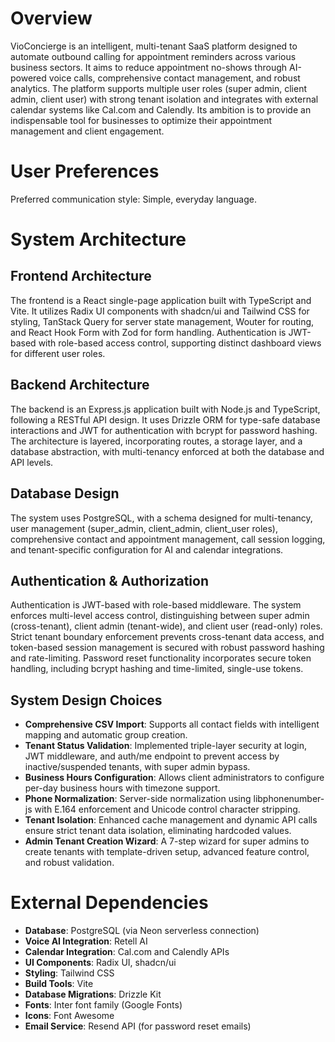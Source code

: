 # Overview

VioConcierge is an intelligent, multi-tenant SaaS platform designed to automate outbound calling for appointment reminders across various business sectors. It aims to reduce appointment no-shows through AI-powered voice calls, comprehensive contact management, and robust analytics. The platform supports multiple user roles (super admin, client admin, client user) with strong tenant isolation and integrates with external calendar systems like Cal.com and Calendly. Its ambition is to provide an indispensable tool for businesses to optimize their appointment management and client engagement.

# User Preferences

Preferred communication style: Simple, everyday language.

# System Architecture

## Frontend Architecture
The frontend is a React single-page application built with TypeScript and Vite. It utilizes Radix UI components with shadcn/ui and Tailwind CSS for styling, TanStack Query for server state management, Wouter for routing, and React Hook Form with Zod for form handling. Authentication is JWT-based with role-based access control, supporting distinct dashboard views for different user roles.

## Backend Architecture
The backend is an Express.js application built with Node.js and TypeScript, following a RESTful API design. It uses Drizzle ORM for type-safe database interactions and JWT for authentication with bcrypt for password hashing. The architecture is layered, incorporating routes, a storage layer, and a database abstraction, with multi-tenancy enforced at both the database and API levels.

## Database Design
The system uses PostgreSQL, with a schema designed for multi-tenancy, user management (super_admin, client_admin, client_user roles), comprehensive contact and appointment management, call session logging, and tenant-specific configuration for AI and calendar integrations.

## Authentication & Authorization
Authentication is JWT-based with role-based middleware. The system enforces multi-level access control, distinguishing between super admin (cross-tenant), client admin (tenant-wide), and client user (read-only) roles. Strict tenant boundary enforcement prevents cross-tenant data access, and token-based session management is secured with robust password hashing and rate-limiting. Password reset functionality incorporates secure token handling, including bcrypt hashing and time-limited, single-use tokens.

## System Design Choices
- **Comprehensive CSV Import**: Supports all contact fields with intelligent mapping and automatic group creation.
- **Tenant Status Validation**: Implemented triple-layer security at login, JWT middleware, and auth/me endpoint to prevent access by inactive/suspended tenants, with super admin bypass.
- **Business Hours Configuration**: Allows client administrators to configure per-day business hours with timezone support.
- **Phone Normalization**: Server-side normalization using libphonenumber-js with E.164 enforcement and Unicode control character stripping.
- **Tenant Isolation**: Enhanced cache management and dynamic API calls ensure strict tenant data isolation, eliminating hardcoded values.
- **Admin Tenant Creation Wizard**: A 7-step wizard for super admins to create tenants with template-driven setup, advanced feature control, and robust validation.

# External Dependencies

- **Database**: PostgreSQL (via Neon serverless connection)
- **Voice AI Integration**: Retell AI
- **Calendar Integration**: Cal.com and Calendly APIs
- **UI Components**: Radix UI, shadcn/ui
- **Styling**: Tailwind CSS
- **Build Tools**: Vite
- **Database Migrations**: Drizzle Kit
- **Fonts**: Inter font family (Google Fonts)
- **Icons**: Font Awesome
- **Email Service**: Resend API (for password reset emails)